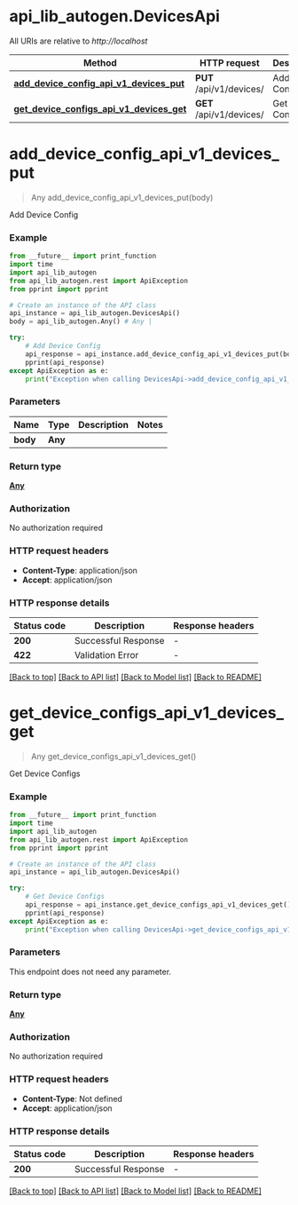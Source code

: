 <!--
 *
 * Copyright (c) 2023 Project CHIP Authors
 *
 * Licensed under the Apache License, Version 2.0 (the "License");
 * you may not use this file except in compliance with the License.
 * You may obtain a copy of the License at
 *
 * http://www.apache.org/licenses/LICENSE-2.0
 *
 * Unless required by applicable law or agreed to in writing, software
 * distributed under the License is distributed on an "AS IS" BASIS,
 * WITHOUT WARRANTIES OR CONDITIONS OF ANY KIND, either express or implied.
 * See the License for the specific language governing permissions and
 * limitations under the License.
-->
# api_lib_autogen.DevicesApi

All URIs are relative to *http://localhost*

Method | HTTP request | Description
------------- | ------------- | -------------
[**add_device_config_api_v1_devices_put**](DevicesApi.md#add_device_config_api_v1_devices_put) | **PUT** /api/v1/devices/ | Add Device Config
[**get_device_configs_api_v1_devices_get**](DevicesApi.md#get_device_configs_api_v1_devices_get) | **GET** /api/v1/devices/ | Get Device Configs


# **add_device_config_api_v1_devices_put**
> Any add_device_config_api_v1_devices_put(body)

Add Device Config

### Example

```python
from __future__ import print_function
import time
import api_lib_autogen
from api_lib_autogen.rest import ApiException
from pprint import pprint

# Create an instance of the API class
api_instance = api_lib_autogen.DevicesApi()
body = api_lib_autogen.Any() # Any | 

try:
    # Add Device Config
    api_response = api_instance.add_device_config_api_v1_devices_put(body)
    pprint(api_response)
except ApiException as e:
    print("Exception when calling DevicesApi->add_device_config_api_v1_devices_put: %s\n" % e)
```

### Parameters

Name | Type | Description  | Notes
------------- | ------------- | ------------- | -------------
 **body** | **Any**|  | 

### Return type

[**Any**](Any.md)

### Authorization

No authorization required

### HTTP request headers

 - **Content-Type**: application/json
 - **Accept**: application/json

### HTTP response details
| Status code | Description | Response headers |
|-------------|-------------|------------------|
**200** | Successful Response |  -  |
**422** | Validation Error |  -  |

[[Back to top]](#) [[Back to API list]](../README.md#documentation-for-api-endpoints) [[Back to Model list]](../README.md#documentation-for-models) [[Back to README]](../README.md)

# **get_device_configs_api_v1_devices_get**
> Any get_device_configs_api_v1_devices_get()

Get Device Configs

### Example

```python
from __future__ import print_function
import time
import api_lib_autogen
from api_lib_autogen.rest import ApiException
from pprint import pprint

# Create an instance of the API class
api_instance = api_lib_autogen.DevicesApi()

try:
    # Get Device Configs
    api_response = api_instance.get_device_configs_api_v1_devices_get()
    pprint(api_response)
except ApiException as e:
    print("Exception when calling DevicesApi->get_device_configs_api_v1_devices_get: %s\n" % e)
```

### Parameters
This endpoint does not need any parameter.

### Return type

[**Any**](Any.md)

### Authorization

No authorization required

### HTTP request headers

 - **Content-Type**: Not defined
 - **Accept**: application/json

### HTTP response details
| Status code | Description | Response headers |
|-------------|-------------|------------------|
**200** | Successful Response |  -  |

[[Back to top]](#) [[Back to API list]](../README.md#documentation-for-api-endpoints) [[Back to Model list]](../README.md#documentation-for-models) [[Back to README]](../README.md)


